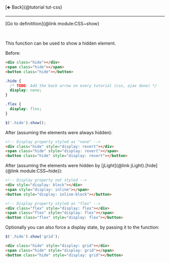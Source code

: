 [🡸 Back]{@tutorial tut-css}
___

[Go to definitition]{@link module:CSS~show}

&nbsp;

This function can be used to show a hidden element.

Before:

```html
<div class="hide"></div>
<span class="hide"></span>
<button class="hide"></button>
```

```css
.hide {
  /* TODO: Add the back arrow on every tutorial (css, ajax done) */
  display: none;
}

.flex {
  display: flex;
}
```

```js
$('.hide').show();
```

After (assuming the elements were always hidden):

```html
<!-- Display property styled as "none" -->
<div class="hide" style="display: revert"></div>
<span class="hide" style="display: revert"></span>
<button class="hide" style="display: revert"></button>
```

After (assuming the elements were hidden by [jLight]{@link jLight}.[hide]{@link module:CSS~hide}):

```html
<!-- Display property not styled -->
<div style="display: block"></div>
<span style="display: inline"></span>
<button style="display: inline-block"></button>

<!-- Display property styled as "flex" -->
<div class="flex" style="display: flex"></div>
<span class="flex" style="display: flex"></span>
<button class="flex" style="display: flex"></button>
```

Optionally you can also force a display state, by passing it to the function:

```js
$('.hide').show('grid');
```

```html
<div class="hide" style="display: grid"></div>
<span class="hide" style="display: grid"></span>
<button class="hide" style="display: grid"></button>
```
